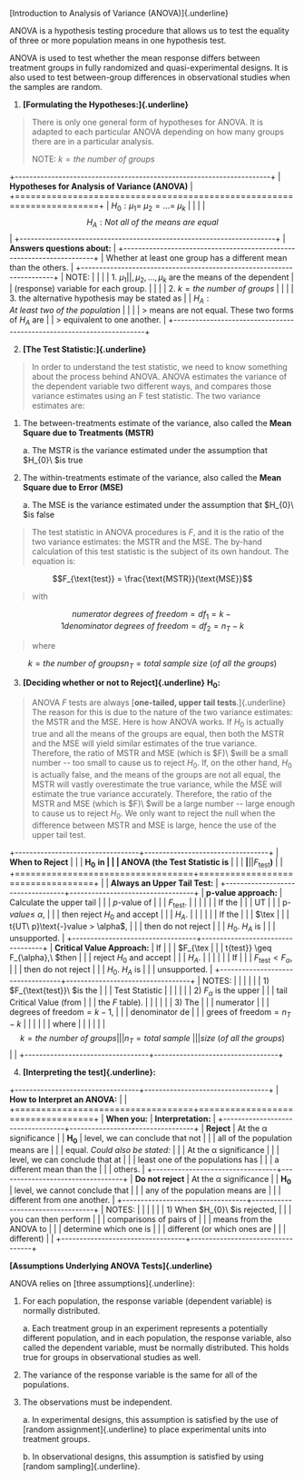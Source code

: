 [Introduction to Analysis of Variance (ANOVA)]{.underline}

ANOVA is a hypothesis testing procedure that allows us to test the
equality of three or more population means in one hypothesis test.

ANOVA is used to test whether the mean response differs between
treatment groups in fully randomized and quasi-experimental designs. It
is also used to test between-group differences in observational studies
when the samples are random.

1.  **[Formulating the Hypotheses:]{.underline}**

> There is only one general form of hypotheses for ANOVA. It is adapted
> to each particular ANOVA depending on how many groups there are in a
> particular analysis.
>
> NOTE: $k = the\ number\ of\ groups$

+----------------------------------------------------------------------+
| **Hypotheses for Analysis of Variance (ANOVA)**                      |
+======================================================================+
| $H_{0}:\mu_{1} = \ \mu_{2} = \ldots = \ \mu_{k}$                     |
|                                                                      |
| $$H_{A}:Not\ all\ of\ the\ means\ are\ equal$$                       |
+----------------------------------------------------------------------+
| **Answers questions about:**                                         |
+----------------------------------------------------------------------+
| Whether at least one group has a different mean than the others.     |
+----------------------------------------------------------------------+
| NOTE:                                                                |
|                                                                      |
| 1.  $\mu_{1}                                                         |
| ,\mu_{2},\ldots,\mu_{k}\text{\ are\ the\ means\ of\ the\ dependent\  |
| }\left( \text{response} \right)\text{\ variable\ for\ each\ group.}$ |
|                                                                      |
| 2.  $k = the\ number\ of\ groups$                                    |
|                                                                      |
| 3.  the alternative hypothesis may be stated as                      |
|     $H_{A}:At\ least\ two\ of\ the\ population$                      |
|                                                                      |
| > $\text{means\ are\ not\ equal}$. These two forms of $H_{A}$ are    |
| > equivalent to one another.                                         |
+----------------------------------------------------------------------+

2.  **[The Test Statistic:]{.underline}**

> In order to understand the test statistic, we need to know something
> about the process behind ANOVA. ANOVA estimates the variance of the
> dependent variable two different ways, and compares those variance
> estimates using an F test statistic. The two variance estimates are:

1)  The between-treatments estimate of the variance, also called the
    **Mean Square due to Treatments (MSTR)**

    a.  The MSTR is the variance estimated under the assumption that
        $H_{0}\ $is true

2)  The within-treatments estimate of the variance, also called the
    **Mean Square due to Error (MSE)**

    a.  The MSE is the variance estimated under the assumption that
        $H_{0}\ $is false

> The test statistic in ANOVA procedures is $F$, and it is the ratio of
> the two variance estimates: the MSTR and the MSE. The by-hand
> calculation of this test statistic is the subject of its own handout.
> The equation is:

$$F_{\text{test}} = \frac{\text{MSTR}}{\text{MSE}}$$

> with

$${numerator\ degrees\ of\ freedom = df_{1} = k - 1
}{denominator\ degrees\ of\ freedom = df_{2} = n_{T} - k}$$

> where

$${k = the\ number\ of\ groups
}{n_{T} = total\ sample\ size\ (of\ all\ the\ groups)}$$

3.  **[Deciding whether or not to Reject]{.underline}**
    $\mathbf{H}_{\mathbf{0}}$**:**

> ANOVA $F$ tests are always [**one-tailed, upper tail
> tests**.]{.underline} The reason for this is due to the nature of the
> two variance estimates: the MSTR and the MSE. Here is how ANOVA works.
> If $H_{0}$ is actually true and all the means of the groups are equal,
> then both the MSTR and the MSE will yield similar estimates of the
> true variance. Therefore, the ratio of MSTR and MSE (which is
> $F)\ $will be a small number -- too small to cause us to reject
> $H_{0}.$ If, on the other hand, $H_{0}$ is actually false, and the
> means of the groups are not all equal, the MSTR will vastly
> overestimate the true variance, while the MSE will estimate the true
> variance accurately. Therefore, the ratio of the MSTR and MSE (which
> is $F)\ $will be a large number -- large enough to cause us to reject
> $H_{0}.$ We only want to reject the null when the difference between
> MSTR and MSE is large, hence the use of the upper tail test.

+----------------------------------+----------------------------------+
| **When to Reject**               |                                  |
| $\mathbf{H}_{\mathbf{0}}$ **in   |                                  |
| ANOVA (the Test Statistic is**   |                                  |
| $\mathbf                         |                                  |
| {F}_{\mathbf{\text{test}}}$**)** |                                  |
+==================================+==================================+
|                                  | **Always an Upper Tail Test:**   |
+----------------------------------+----------------------------------+
| **p-value approach:**            | Calculate the upper tail         |
|                                  | $p\text{-}\text{value}$ of       |
|                                  | $F_{\text{test}}.$               |
|                                  |                                  |
|                                  | If the                           |
|                                  | $\text{UT\                       |
|                                  |  p}\text{-}value \leq \ \alpha,$ |
|                                  | then reject $H_{0}$ and accept   |
|                                  | $H_{A}.$                         |
|                                  |                                  |
|                                  | If the                           |
|                                  | $\tex                            |
|                                  | t{UT\ p}\text{-}value > \alpha$, |
|                                  | then do not reject               |
|                                  | $H_{0}\text{.\ }H_{A}$ is        |
|                                  | unsupported.                     |
+----------------------------------+----------------------------------+
| **Critical Value Approach:**     | If                               |
|                                  | $F_{\tex                         |
|                                  | t{test}} \geq F_{\alpha},\ $then |
|                                  | reject $H_{0}$ and accept        |
|                                  | $H_{A}.$                         |
|                                  |                                  |
|                                  | If                               |
|                                  | $F_{\text{test}} < F_{\alpha}$,  |
|                                  | then do not reject               |
|                                  | $H_{0}\text{.\ }H_{A}$ is        |
|                                  | unsupported.                     |
+----------------------------------+----------------------------------+
| NOTES:                           |                                  |
|                                  |                                  |
| 1)  $F_{\text{test}}\ $is the    |                                  |
|     Test Statistic               |                                  |
|                                  |                                  |
| 2)  $F_{\alpha}$ is the upper    |                                  |
|     tail Critical Value (from    |                                  |
|     the $F$ table).              |                                  |
|                                  |                                  |
| 3)  The                          |                                  |
|     $\text{numerator\            |                                  |
|  degrees\ of\ freedom} = k - 1$, |                                  |
|     $\text{denominator\ de       |                                  |
| grees\ of\ freedom} = n_{T} - k$ |                                  |
|                                  |                                  |
| where                            |                                  |
|                                  |                                  |
| $${k = the\ number\ of\ groups   |                                  |
| }{n_{T} = total\ sample\         |                                  |
|  size\ (of\ all\ the\ groups)}$$ |                                  |
+----------------------------------+----------------------------------+

4.  **[Interpreting the test]{.underline}:**

+----------------------------------+----------------------------------+
| **How to Interpret an ANOVA:**   |                                  |
+==================================+==================================+
| **When you:**                    | **Interpretation:**              |
+----------------------------------+----------------------------------+
| **Reject**                       | At the $\text{α\ }$significance  |
| $\mathbf{H}_{\mathbf{0}}$        | level, we can conclude that not  |
|                                  | all of the population means are  |
|                                  | equal. *Could also be stated:*   |
|                                  | At the $\text{α\ }$significance  |
|                                  | level, we can conclude that at   |
|                                  | least one of the populations has |
|                                  | a different mean than the        |
|                                  | others.                          |
+----------------------------------+----------------------------------+
| **Do not reject**                | At the $\text{α\ }$significance  |
| $\mathbf{H}_{\mathbf{0}}$        | level, we cannot conclude that   |
|                                  | any of the population means are  |
|                                  | different from one another.      |
+----------------------------------+----------------------------------+
| NOTES:                           |                                  |
|                                  |                                  |
| 1)  When $H_{0}\ $is rejected,   |                                  |
|     you can then perform         |                                  |
|     comparisons of pairs of      |                                  |
|     means from the ANOVA to      |                                  |
|     determine which one is       |                                  |
|     different (or which ones are |                                  |
|     different)                   |                                  |
+----------------------------------+----------------------------------+

**[Assumptions Underlying ANOVA Tests]{.underline}**

ANOVA relies on [three assumptions]{.underline}:

1)  For each population, the response variable (dependent variable) is
    normally distributed.

    a.  Each treatment group in an experiment represents a potentially
        different population, and in each population, the response
        variable, also called the dependent variable, must be normally
        distributed. This holds true for groups in observational studies
        as well.

2)  The variance of the response variable is the same for all of the
    populations.

3)  The observations must be independent.

    a.  In experimental designs, this assumption is satisfied by the use
        of [random assignment]{.underline} to place experimental units
        into treatment groups.

    b.  In observational designs, this assumption is satisfied by using
        [random sampling]{.underline}.
